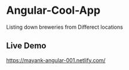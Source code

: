 # Angular-Cool-App
Listing down breweries from Differect locations

## Live Demo
https://mayank-angular-001.netlify.com/
